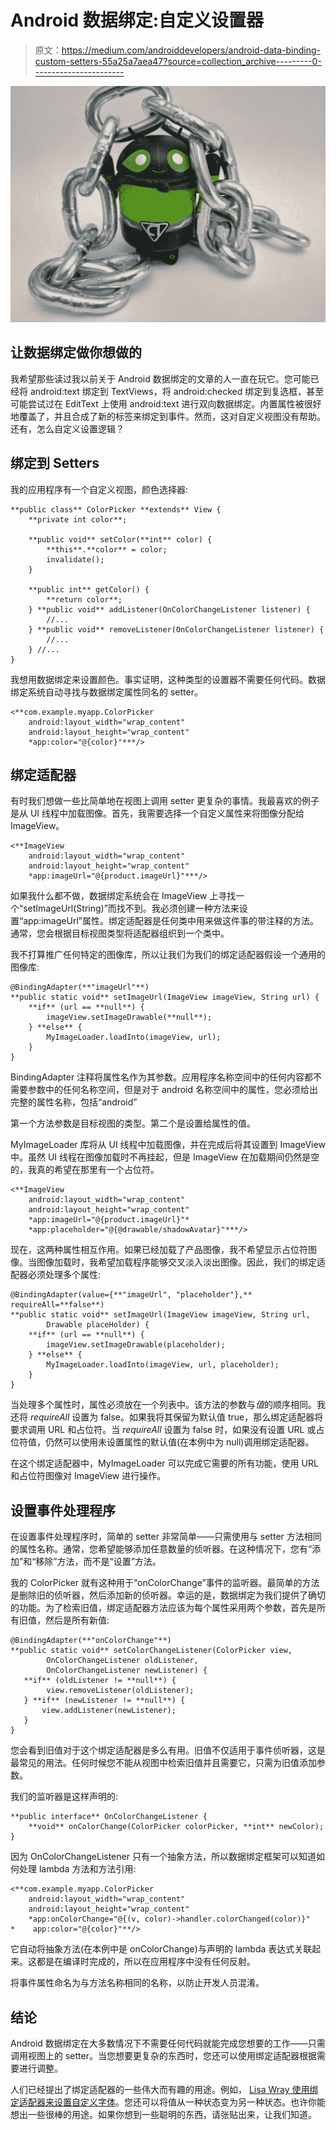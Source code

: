 # Android 数据绑定:自定义设置器

> 原文：<https://medium.com/androiddevelopers/android-data-binding-custom-setters-55a25a7aea47?source=collection_archive---------0----------------------->

![](img/4f5d0f7eb05b7415969fc0928287006f.png)

## 让数据绑定做你想做的

我希望那些读过我以前关于 Android 数据绑定的文章的人一直在玩它。您可能已经将 android:text 绑定到 TextViews，将 android:checked 绑定到复选框，甚至可能尝试过在 EditText 上使用 android:text 进行双向数据绑定。内置属性被很好地覆盖了，并且合成了新的标签来绑定到事件。然而，这对自定义视图没有帮助。还有，怎么自定义设置逻辑？

## 绑定到 Setters

我的应用程序有一个自定义视图，颜色选择器:

```
**public class** ColorPicker **extends** View {
    **private int color**;

    **public void** setColor(**int** color) {
        **this**.**color** = color;
        invalidate();
    }

    **public int** getColor() {
        **return color**;
    } **public void** addListener(OnColorChangeListener listener) {
        //...
    } **public void** removeListener(OnColorChangeListener listener) {
        //...
    } //...
}
```

我想用数据绑定来设置颜色。事实证明，这种类型的设置器不需要任何代码。数据绑定系统自动寻找与数据绑定属性同名的 setter。

```
<**com.example.myapp.ColorPicker
    android:layout_width="wrap_content"
    android:layout_height="wrap_content"
    *app:color="@{color}"***/>
```

## 绑定适配器

有时我们想做一些比简单地在视图上调用 setter 更复杂的事情。我最喜欢的例子是从 UI 线程中加载图像。首先，我需要选择一个自定义属性来将图像分配给 ImageView。

```
<**ImageView
    android:layout_width="wrap_content"
    android:layout_height="wrap_content"
    *app:imageUrl="@{product.imageUrl}"***/>
```

如果我什么都不做，数据绑定系统会在 ImageView 上寻找一个“setImageUrl(String)”而找不到。我必须创建一种方法来设置“app:imageUrl”属性。绑定适配器是任何类中用来做这件事的带注释的方法。通常，您会根据目标视图类型将适配器组织到一个类中。

我不打算推广任何特定的图像库，所以让我们为我们的绑定适配器假设一个通用的图像库:

```
@BindingAdapter(**"imageUrl"**)
**public static void** setImageUrl(ImageView imageView, String url) {
    **if** (url == **null**) {
        imageView.setImageDrawable(**null**);
    } **else** {
        MyImageLoader.loadInto(imageView, url);
    }
}
```

BindingAdapter 注释将属性名作为其参数。应用程序名称空间中的任何内容都不需要参数中的任何名称空间，但是对于 android 名称空间中的属性，您必须给出完整的属性名称，包括“android”

第一个方法参数是目标视图的类型。第二个是设置给属性的值。

MyImageLoader 库将从 UI 线程中加载图像，并在完成后将其设置到 ImageView 中。虽然 UI 线程在图像加载时不再挂起，但是 ImageView 在加载期间仍然是空的，我真的希望在那里有一个占位符。

```
<**ImageView
    android:layout_width="wrap_content"
    android:layout_height="wrap_content"
    *app:imageUrl="@{product.imageUrl}"*
    *app:placeholder="@{@drawable/shadowAvatar}"***/>
```

现在，这两种属性相互作用。如果已经加载了产品图像，我不希望显示占位符图像。当图像加载时，我希望加载程序能够交叉淡入淡出图像。因此，我们的绑定适配器必须处理多个属性:

```
@BindingAdapter(value={**"imageUrl", "placeholder"},** requireAll=**false**)
**public static void** setImageUrl(ImageView imageView, String url,
        Drawable placeHolder) {
    **if** (url == **null**) {
        imageView.setImageDrawable(placeholder);
    } **else** {
        MyImageLoader.loadInto(imageView, url, placeholder);
    }
}
```

当处理多个属性时，属性必须放在一个列表中。该方法的参数与*值*的顺序相同。我还将 *requireAll* 设置为 false。如果我将其保留为默认值 true，那么绑定适配器将要求调用 URL 和占位符。当 *requireAll* 设置为 false 时，如果没有设置 URL 或占位符值，仍然可以使用未设置属性的默认值(在本例中为 null)调用绑定适配器。

在这个绑定适配器中，MyImageLoader 可以完成它需要的所有功能，使用 URL 和占位符图像对 ImageView 进行操作。

## 设置事件处理程序

在设置事件处理程序时，简单的 setter 非常简单——只需使用与 setter 方法相同的属性名称。通常，您希望能够添加任意数量的侦听器。在这种情况下，您有“添加”和“移除”方法，而不是“设置”方法。

我的 ColorPicker 就有这种用于“onColorChange”事件的监听器。最简单的方法是删除旧的侦听器，然后添加新的侦听器。幸运的是，数据绑定为我们提供了确切的功能。为了检索旧值，绑定适配器方法应该为每个属性采用两个参数，首先是所有旧值，然后是所有新值:

```
@BindingAdapter(**"onColorChange"**)
**public static void** setColorChangeListener(ColorPicker view, 
        OnColorChangeListener oldListener, 
        OnColorChangeListener newListener) {
   **if** (oldListener != **null**) {
        view.removeListener(oldListener);
   } **if** (newListener != **null**) {
       view.addListener(newListener);
   }
}
```

您会看到旧值对于这个绑定适配器是多么有用。旧值不仅适用于事件侦听器，这是最常见的用法。任何时候您不能从视图中检索旧值并且需要它，只需为旧值添加参数。

我们的监听器是这样声明的:

```
**public interface** OnColorChangeListener {
    **void** onColorChange(ColorPicker colorPicker, **int** newColor);
}
```

因为 OnColorChangeListener 只有一个抽象方法，所以数据绑定框架可以知道如何处理 lambda 方法和方法引用:

```
<**com.example.myapp.ColorPicker
    android:layout_width="wrap_content"
    android:layout_height="wrap_content"
    *app:onColorChange="@{(v, color)->handler.colorChanged(color)}"
*    app:color="@{color}"**/>
```

它自动将抽象方法(在本例中是 onColorChange)与声明的 lambda 表达式关联起来。这都是在编译时完成的，所以在应用程序中没有任何反射。

将事件属性命名为与方法名称相同的名称，以防止开发人员混淆。

## 结论

Android 数据绑定在大多数情况下不需要任何代码就能完成您想要的工作——只需调用视图上的 setter。当您想要更复杂的东西时，您还可以使用绑定适配器根据需要进行调整。

人们已经提出了绑定适配器的一些伟大而有趣的用途。例如， [Lisa Wray 使用绑定适配器来设置自定义字体](https://plus.google.com/+LisaWrayZeitouni/posts/LTr5tX5M9mb)。您还可以将值从一种状态变为另一种状态。也许你能想出一些很棒的用途。如果你想到一些聪明的东西，请张贴出来，让我们知道。